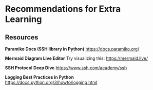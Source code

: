 # Recommendations for Extra Learning

## Resources

**Paramiko Docs (SSH library in Python)**
<https://docs.paramiko.org/>

**Mermaid Diagram Live Editor**
Try visualizing this: <https://mermaid.live/>

**SSH Protocol Deep Dive**
<https://www.ssh.com/academy/ssh>

**Logging Best Practices in Python**
<https://docs.python.org/3/howto/logging.html>
